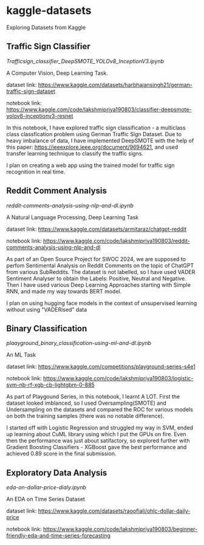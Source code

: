 # kaggle-datasets
Exploring Datasets from Kaggle

## Traffic Sign Classifier 

_Trafficsign_classifier_DeepSMOTE_YOLOv8_InceptionV3.ipynb_

A Computer Vision, Deep Learning Task.

dataset link: https://www.kaggle.com/datasets/harbhajansingh21/german-traffic-sign-dataset 

notebook link: https://www.kaggle.com/code/lakshmipriya190803/classifier-deepsmote-yolov8-inceptionv3-resnet

In this notebook, I have explored traffic sign classification - a multiclass class classfication problem using German Traffic Sign Dataset. Due to heavy imbalance of data, I have implemented DeepSMOTE with the help of this paper: https://ieeexplore.ieee.org/document/9694621, and used transfer learning technique to classify the traffic signs. 

I plan on creating a web app using the trained model for traffic sign recognition in real time.

## Reddit Comment Analysis

_reddit-comments-analysis-using-nlp-and-dl.ipynb_

A Natural Language Processing, Deep Learning Task

dataset link: https://www.kaggle.com/datasets/armitaraz/chatgpt-reddit

notebook link: https://www.kaggle.com/code/lakshmipriya190803/reddit-comments-analysis-using-nlp-and-dl

As part of an Open Source Project for SWOC 2024, we are supposed to perfom Sentimental Analysis on Reddit Comments on the topic of ChatGPT from various SubReddits. The dataset is not labelled, so I have used VADER Sentiment Analyser to obtain the Labels: Positive, Neutral and Negative. Then I have used various Deep Learning Approaches starting with Simple RNN, and made my way towards BERT model.

I plan on using hugging face models in the context of unsupervised learning without using "VADERised" data

## Binary Classification

_plaayground_binary_classification-using-ml-and-dl.ipynb_

An ML Task

dataset link: https://www.kaggle.com/competitions/playground-series-s4e1

notebook link: https://www.kaggle.com/code/lakshmipriya190803/logistic-svm-nb-rf-xgb-cb-lightgbm-0-885

As part of Playgound Series, in this notebook, I learnt A LOT. First the dataset looked imblanced, so I used Oversampling(SMOTE) and Undersampling on the datasets and compared the ROC for various models on both the training samples (there was no notable difference). 

I started off with Logistic Regression and struggled my way in SVM, ended up learning about CuML library using which I put the GPUs on fire. Even then the performance was just about satifactory, so explored further with Gradient Boosting Classifiers - XGBoost gave the best performance and achieved 0.89 score in the final submission.


## Exploratory Data Analysis

_eda-on-dollar-price-dialy.ipynb_

An EDA on Time Series Dataset

dataset link: https://www.kaggle.com/datasets/raoofiali/ohlc-dollar-daily-price

notebook link: https://www.kaggle.com/code/lakshmipriya190803/beginner-friendly-eda-and-time-series-forecasting

